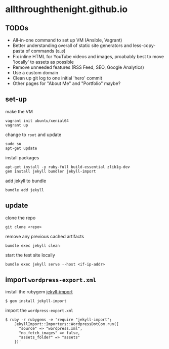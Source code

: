 # allthroughthenight.github.io

## TODOs

* All-in-one command to set up VM (Ansible, Vagrant)
* Better understanding overall of static site generators and less-copy-pasta of commands (ಠ_ಠ)
* Fix inline HTML for YouTube videos and images, proabably best to move 'locally' to assets as possible
* Remove unneeded features (RSS Feed, SEO, Google Analytics)
* Use a custom domain
* Clean up git log to one initial 'hero' commit
* Other pages for "About Me" and "Portfolio" maybe?

## set-up

make the VM
```
vagrant init ubuntu/xenial64
vagrant up
```

change to `root` and update
```
sudo su
apt-get update
```

install packages
```
apt-get install -y ruby-full build-essential zlib1g-dev
gem install jekyll bundler jekyll-import
```

add jekyll to bundle
```
bundle add jekyll
```

## update

clone the repo
```
git clone <repo>
```

remove any previous cached artifacts
```
bundle exec jekyll clean
```

start the test site locally
```
bundle exec jekyll serve --host <if-ip-addr>
```

## import `wordpress-export.xml`

install the rubygem [jekyll-import](https://import.jekyllrb.com/docs/installation/)
```
$ gem install jekyll-import
```

import the `wordpress-export.xml`
```
$ ruby -r rubygems -e 'require "jekyll-import";
    JekyllImport::Importers::WordpressDotCom.run({
      "source" => "wordpress.xml",
      "no_fetch_images" => false,
      "assets_folder" => "assets"
    })'
```
